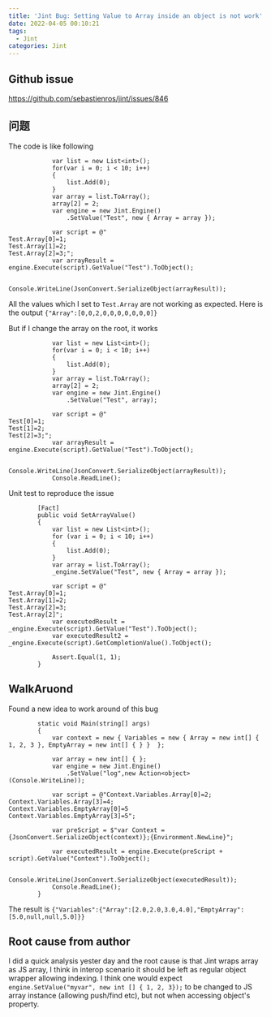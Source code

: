 ```yaml
---
title: 'Jint Bug: Setting Value to Array inside an object is not work'
date: 2022-04-05 00:10:21
tags:
  - Jint
categories: Jint
---
```

## Github issue
https://github.com/sebastienros/jint/issues/846

## 问题
The code is like following
```CSharp
            var list = new List<int>();
            for(var i = 0; i < 10; i++)
            {
                list.Add(0);
            }
            var array = list.ToArray();
            array[2] = 2;
            var engine = new Jint.Engine()
                .SetValue("Test", new { Array = array });

            var script = @"
Test.Array[0]=1;
Test.Array[1]=2;
Test.Array[2]=3;";
            var arrayResult = engine.Execute(script).GetValue("Test").ToObject();

            Console.WriteLine(JsonConvert.SerializeObject(arrayResult));
```
All the values which I set to `Test.Array` are not working as expected.
Here is the output
`{"Array":[0,0,2,0,0,0,0,0,0,0]}`

But if I change the array on the root, it works
```CSharp
            var list = new List<int>();
            for(var i = 0; i < 10; i++)
            {
                list.Add(0);
            }
            var array = list.ToArray();
            array[2] = 2;
            var engine = new Jint.Engine()
                .SetValue("Test", array);

            var script = @"
Test[0]=1;
Test[1]=2;
Test[2]=3;";
            var arrayResult = engine.Execute(script).GetValue("Test").ToObject();

            Console.WriteLine(JsonConvert.SerializeObject(arrayResult));
            Console.ReadLine();
```

Unit test to reproduce the issue
```CSharp
        [Fact]
        public void SetArrayValue()
        {
            var list = new List<int>();
            for (var i = 0; i < 10; i++)
            {
                list.Add(0);
            }
            var array = list.ToArray();
            _engine.SetValue("Test", new { Array = array });

            var script = @"
Test.Array[0]=1;
Test.Array[1]=2;
Test.Array[2]=3;
Test.Array[2]";
            var executedResult = _engine.Execute(script).GetValue("Test").ToObject();
            var executedResult2 = _engine.Execute(script).GetCompletionValue().ToObject();

            Assert.Equal(1, 1);
        }
```

## WalkAruond
Found a new idea to work around of this bug
```CSharp
        static void Main(string[] args)
        {
            var context = new { Variables = new { Array = new int[] { 1, 2, 3 }, EmptyArray = new int[] { } }  };

            var array = new int[] { };
            var engine = new Jint.Engine()
                .SetValue("log",new Action<object>(Console.WriteLine));

            var script = @"Context.Variables.Array[0]=2;
Context.Variables.Array[3]=4;
Context.Variables.EmptyArray[0]=5
Context.Variables.EmptyArray[3]=5";

            var preScript = $"var Context = {JsonConvert.SerializeObject(context)};{Environment.NewLine}";

            var executedResult = engine.Execute(preScript + script).GetValue("Context").ToObject();

            Console.WriteLine(JsonConvert.SerializeObject(executedResult));
            Console.ReadLine();
        }
```

The result is `{"Variables":{"Array":[2.0,2.0,3.0,4.0],"EmptyArray":[5.0,null,null,5.0]}}` 

## Root cause from author
I did a quick analysis yester day and the root cause is that Jint wraps array as JS array, I think in interop scenario it should be left as regular object wrapper allowing indexing. I think one would expect `engine.SetValue("myvar", new int [] { 1, 2, 3});` to be changed to JS array instance (allowing push/find etc), but not when accessing object's property.